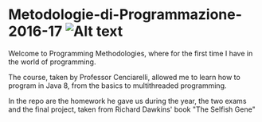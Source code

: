 # Metodologie-di-Programmazione-2016-17 ![Alt text](/src/assets/beer.png)

Welcome to Programming Methodologies, where for the first time I have in the world of programming.

The course, taken by Professor Cenciarelli, allowed me to learn how to program in Java 8, from the basics to multithreaded programming.

In the repo are the homework he gave us during the year, the two exams and the final project, taken from Richard Dawkins' book "The Selfish Gene"
